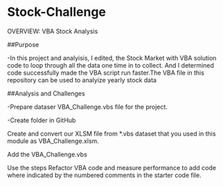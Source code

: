# Stock-Challenge


OVERVIEW: VBA Stock Analysis

  ##Purpose

-In this project and analyisis, I edited, the Stock Market with VBA solution code to loop through all the data one time in  to collect. And I determined code successfully made the VBA script run faster.The VBA file in this repository can be used to analyize yearly stock data

  ##Analysis and Challenges

 -Prepare dataser VBA_Challenge.vbs file for the project.
 
 -Create folder in GitHub 
 
Create and convert our XLSM file from *.vbs dataset that you used in this module as VBA_Challenge.xlsm.

Add the VBA_Challenge.vbs 

Use the steps Refactor VBA code and measure performance to add code where indicated by the numbered comments in the starter code file.

